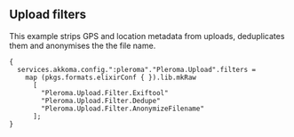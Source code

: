 ## Upload filters

This example strips GPS and location metadata from uploads, deduplicates them and anonymises the the file name.

```programlisting
{
  services.akkoma.config.":pleroma"."Pleroma.Upload".filters =
    map (pkgs.formats.elixirConf { }).lib.mkRaw
      [
        "Pleroma.Upload.Filter.Exiftool"
        "Pleroma.Upload.Filter.Dedupe"
        "Pleroma.Upload.Filter.AnonymizeFilename"
      ];
}
```
